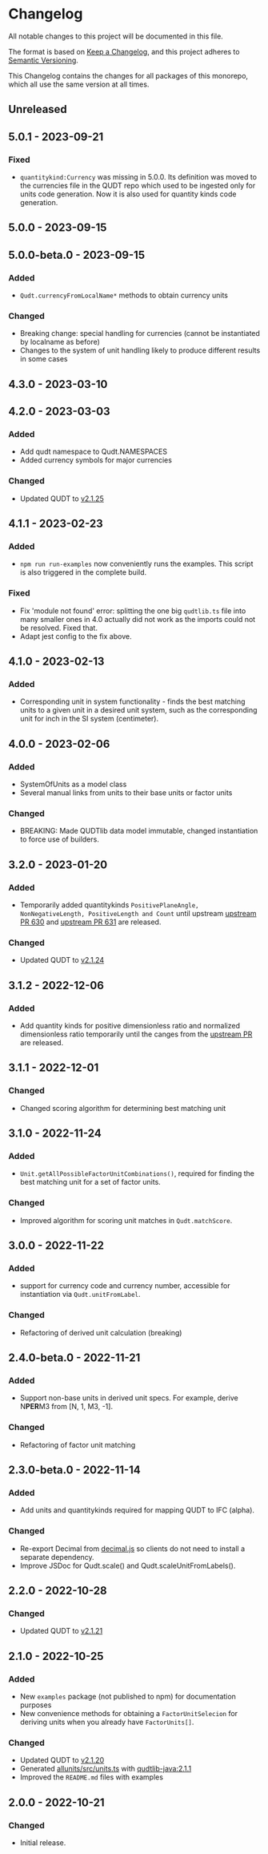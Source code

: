 # Changelog

All notable changes to this project will be documented in this file.

The format is based on [Keep a Changelog](https://keepachangelog.com/en/1.0.0/),
and this project adheres to [Semantic Versioning](https://semver.org/spec/v2.0.0.html).

This Changelog contains the changes for all packages of this monorepo, which all use the same version at all times.

## Unreleased

## 5.0.1 - 2023-09-21

### Fixed

- `quantitykind:Currency` was missing in 5.0.0. Its definition was moved to the currencies file in the QUDT repo
  which used to be ingested only for units code generation. Now it is also used for quantity kinds code generation.

## 5.0.0 - 2023-09-15

## 5.0.0-beta.0 - 2023-09-15

### Added

- `Qudt.currencyFromLocalName*` methods to obtain currency units

### Changed

- Breaking change: special handling for currencies (cannot be instantiated by localname as before)
- Changes to the system of unit handling likely to produce different results in some cases

## 4.3.0 - 2023-03-10

## 4.2.0 - 2023-03-03

### Added

- Add qudt namespace to Qudt.NAMESPACES
- Added currency symbols for major currencies

### Changed

- Updated QUDT to [v2.1.25](https://github.com/qudt/qudt-public-repo/releases/tag/v2.1.25)

## 4.1.1 - 2023-02-23

### Added

- `npm run run-examples` now conveniently runs the examples. This script is also triggered in the complete build.

### Fixed

- Fix 'module not found' error: splitting the one big `qudtlib.ts` file into many smaller ones in 4.0 actually did not work as the imports could not be resolved. Fixed that.
- Adapt jest config to the fix above.

## 4.1.0 - 2023-02-13

### Added

- Corresponding unit in system functionality - finds the best matching units to a given unit in a desired unit system, such as the corresponding unit for inch in the SI system (centimeter).

## 4.0.0 - 2023-02-06

### Added

- SystemOfUnits as a model class
- Several manual links from units to their base units or factor units

### Changed

- BREAKING: Made QUDTlib data model immutable, changed instantiation to force use of builders.

## 3.2.0 - 2023-01-20

### Added

- Temporarily added quantitykinds `PositivePlaneAngle, NonNegativeLength, PositiveLength and Count` until upstream [upstream PR 630](https://github.com/qudt/qudt-public-repo/pull/630) and [upstream PR 631](https://github.com/qudt/qudt-public-repo/pull/631) are released.

### Changed

- Updated QUDT to [v2.1.24](https://github.com/qudt/qudt-public-repo/releases/tag/v2.1.24)

## 3.1.2 - 2022-12-06

### Added

- Add quantity kinds for positive dimensionless ratio and normalized dimensionless ratio temporarily until the canges from the [upstream PR](https://github.com/qudt/qudt-public-repo/pull/619) are released.

## 3.1.1 - 2022-12-01

### Changed

- Changed scoring algorithm for determining best matching unit

## 3.1.0 - 2022-11-24

### Added

- `Unit.getAllPossibleFactorUnitCombinations()`, required for finding the best matching unit for a set of factor units.

### Changed

- Improved algorithm for scoring unit matches in `Qudt.matchScore`.

## 3.0.0 - 2022-11-22

### Added

- support for currency code and currency number, accessible for instantiation via `Qudt.unitFromLabel`.

### Changed

- Refactoring of derived unit calculation (breaking)

## 2.4.0-beta.0 - 2022-11-21

### Added

- Support non-base units in derived unit specs. For example, derive N**PER**M3 from [N, 1, M3, -1].

### Changed

- Refactoring of factor unit matching

## 2.3.0-beta.0 - 2022-11-14

### Added

- Add units and quantitykinds required for mapping QUDT to IFC (alpha).

### Changed

- Re-export Decimal from [decimal.js](https://mikemcl.github.io/decimal.js/) so clients do not need to install a separate dependency.
- Improve JSDoc for Qudt.scale() and Qudt.scaleUnitFromLabels().

## 2.2.0 - 2022-10-28

### Changed

- Updated QUDT to [v2.1.21](https://github.com/qudt/qudt-public-repo/releases/tag/v2.1.21)

## 2.1.0 - 2022-10-25

### Added

- New `examples` package (not published to npm) for documentation purposes
- New convenience methods for obtaining a `FactorUnitSelecion` for deriving units when you already have `FactorUnits[]`.

### Changed

- Updated QUDT to [v2.1.20](https://github.com/qudt/qudt-public-repo/releases/tag/v2.1.20)
- Generated [allunits/src/units.ts](allunits/src/units.ts) with [qudtlib-java:2.1.1](https://github.com/qudtlib/qudtlib-java/releases/tag/v2.1.1)
- Improved the `README.md` files with examples

## 2.0.0 - 2022-10-21

### Changed

- Initial release.
